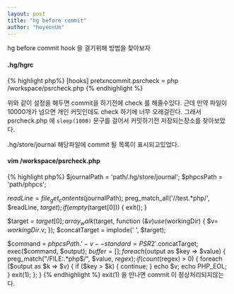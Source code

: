 ```yaml
---
layout: post
title: "hg before commit"
author: "hoyeonUm"
---
```


hg before commit hook 을 걸기위해 방법을 찾아보자

#### .hg/hgrc
{% highlight php%}
[hooks]
pretxncommit.psrcheck = php /workspace/psrcheck.php
{% endhighlight %}

위와 같이 설정을 해두면 commit을 하기전에 check 를 해줄수있다.
근데 만약 파일이 10000개가 넘으면 개인 커밋인데도 check 하기에 너무 오래걸린다.
그래서 psrcheck.php 에 `sleep(1000)` 문구를 걸어서 커밋하기전 저장되는장소를 찾아보았다.


.hg/store/journal
해당파일에 commit 될 목록이 표시되고있었다.

#### vim /workspace/psrcheck.php
{% highlight php%}
$journalPath = 'path/.hg/store/journal';
$phpcsPath = 'path/phpcs';

$readLine = file_get_contents($journalPath);
preg_match_all('/\/test.*php/', $readLine, $target);
if (empty($target[0])) {
    exit();
}

$target = $target[0];
array_walk($target, function (&$v) use ($workingDir) {
$v= $workingDir.$v;
});
$concatTarget = implode(' ', $target);

$command = $phpcsPath.' -v --standard=PSR2'.$concatTarget;
exec($command, $output);
$buffer = [];
foreach ($output as $key => $value) {
    preg_match("/FILE:.*php$/", $value, $regex);
    if (count($regex) > 0) {
        foreach ($output as $k => $v) {
            if ($key > $k) {
                continue;
            }
            echo $v;
            echo PHP_EOL;
        }
        exit(1);
    };
}
{% endhighlight %}
exit(1) 을 만나면 commit 이 정상처리되지않는다.
